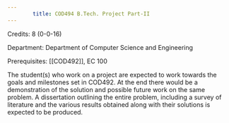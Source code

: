 ```yaml
---
        title: COD494 B.Tech. Project Part-II
---
```

Credits: 8 (0-0-16)

Department: Department of Computer Science and Engineering

Prerequisites: [[COD492]], EC 100

The student(s) who work on a project are expected to work towards the goals and milestones set in COD492. At the end there would be a demonstration of the solution and possible future work on the same problem. A dissertation outlining the entire problem, including a survey of literature and the various results obtained along with their solutions is expected to be produced.
